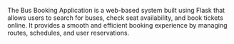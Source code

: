 The Bus Booking Application is a web-based system built using Flask that allows users to search for buses, check seat availability, and book tickets online. It provides a smooth and efficient booking experience by managing routes, schedules, and user reservations.
